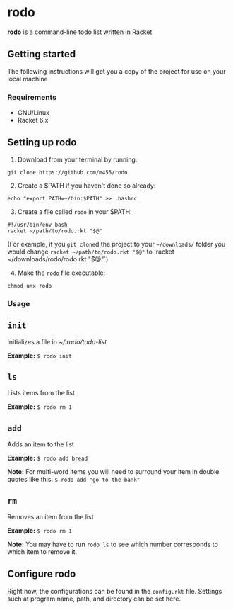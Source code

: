 # rodo

**rodo** is a command-line todo list written in Racket

## Getting started

The following instructions will get you a copy of the
project for use on your local machine

### Requirements

* GNU/Linux
* Racket 6.x

## Setting up rodo

1. Download from your terminal by running: 

`git clone https://github.com/m455/rodo`

2. Create a $PATH if you haven't done so already: 

`echo "export PATH=~/bin:$PATH" >> .bashrc`

3. Create a file called `rodo` in your $PATH: 

```
#!/usr/bin/env bash
racket ~/path/to/rodo.rkt "$@"
```
(For example, if you `git clone`d the project to your
`~/downloads/` folder you would change `racket
~/path/to/rodo.rkt "$@"` to 'racket
~/downloads/rodo/rodo.rkt "$@"`)

4. Make the `rodo` file executable: 

`chmod u+x rodo`

### Usage

## `init`

Initializes a file in *~/.rodo/todo-list*

**Example:** `$ rodo init`

## `ls`

Lists items from the list
	
 **Example:** `$ rodo rm 1`

## `add`

Adds an item to the list

**Example:** `$ rodo add bread`

**Note:** For multi-word items you will need to surround your item in double quotes like this:
`$ rodo add "go to the bank"`

## `rm`

Removes an item from the list
	
**Example:** `$ rodo rm 1`

**Note:** You may have to run `rodo ls` to see which number corresponds to which item to remove it.

## Configure rodo

Right now, the configurations can be found in the `config.rkt` file. Settings such at program name, path, and directory can be set here.
